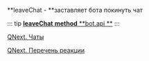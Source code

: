 
**leaveChat - **заставляет бота покинуть чат


::: tip
[**leaveChat**   **method**   **bot.api **](https://core.telegram.org/bots/api#leavechat)
:::

[QNext. Чаты](/ph/QNext-admin-chat-about-07-05)

[QNext. Перечень реакции](/ph/QNext-admin-reaction-about-05-01)

